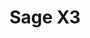 ---
title: "Sage X3"
seoTitle: "SAP Business One integration"
seoDescription: "Here’s how Sage X3 works with your applications to streamline your workflow."
summary: "Formerly Sage ERP X3: accelerates your entire business – from procurement to production, warehousing, sales, customer service and financial management."
lead: "Stock2Shop can integrate Sage X3 with many B2B and B2C ecommerce and logistic applications, here is how we can help you automate your business"
image: ""
imageAlt: sage x3 logo
type: "source"
source: "sage-x3"
tags: ["erp"]
---